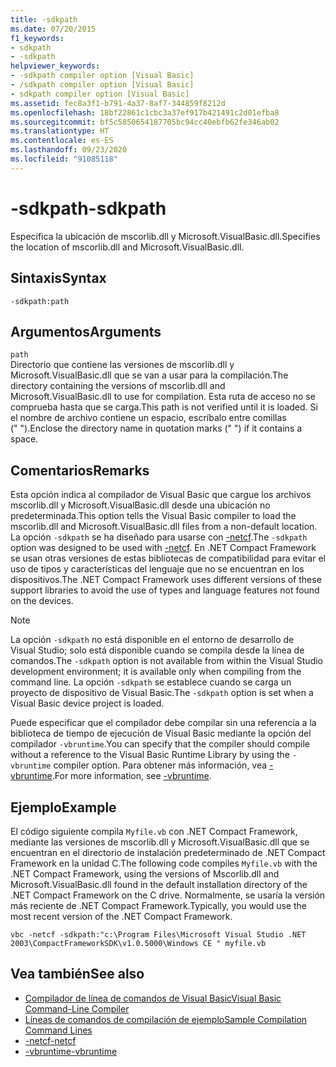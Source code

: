 ```yaml
---
title: -sdkpath
ms.date: 07/20/2015
f1_keywords:
- sdkpath
- -sdkpath
helpviewer_keywords:
- -sdkpath compiler option [Visual Basic]
- /sdkpath compiler option [Visual Basic]
- sdkpath compiler option [Visual Basic]
ms.assetid: fec8a3f1-b791-4a37-8af7-344859f8212d
ms.openlocfilehash: 18bf22861c1cbc3a37ef917b421491c2d01efba8
ms.sourcegitcommit: bf5c5850654187705bc94cc40ebfb62fe346ab02
ms.translationtype: HT
ms.contentlocale: es-ES
ms.lasthandoff: 09/23/2020
ms.locfileid: "91085118"
---
```

# <a name="-sdkpath"></a><span data-ttu-id="c9a3c-102">-sdkpath</span><span class="sxs-lookup"><span data-stu-id="c9a3c-102">-sdkpath</span></span>

<span data-ttu-id="c9a3c-103">Especifica la ubicación de mscorlib.dll y Microsoft.VisualBasic.dll.</span><span class="sxs-lookup"><span data-stu-id="c9a3c-103">Specifies the location of mscorlib.dll and Microsoft.VisualBasic.dll.</span></span>  
  
## <a name="syntax"></a><span data-ttu-id="c9a3c-104">Sintaxis</span><span class="sxs-lookup"><span data-stu-id="c9a3c-104">Syntax</span></span>  
  
```console  
-sdkpath:path  
```  
  
## <a name="arguments"></a><span data-ttu-id="c9a3c-105">Argumentos</span><span class="sxs-lookup"><span data-stu-id="c9a3c-105">Arguments</span></span>  

 `path`  
 <span data-ttu-id="c9a3c-106">Directorio que contiene las versiones de mscorlib.dll y Microsoft.VisualBasic.dll que se van a usar para la compilación.</span><span class="sxs-lookup"><span data-stu-id="c9a3c-106">The directory containing the versions of mscorlib.dll and Microsoft.VisualBasic.dll to use for compilation.</span></span> <span data-ttu-id="c9a3c-107">Esta ruta de acceso no se comprueba hasta que se carga.</span><span class="sxs-lookup"><span data-stu-id="c9a3c-107">This path is not verified until it is loaded.</span></span> <span data-ttu-id="c9a3c-108">Si el nombre de archivo contiene un espacio, escríbalo entre comillas (" ").</span><span class="sxs-lookup"><span data-stu-id="c9a3c-108">Enclose the directory name in quotation marks (" ") if it contains a space.</span></span>  
  
## <a name="remarks"></a><span data-ttu-id="c9a3c-109">Comentarios</span><span class="sxs-lookup"><span data-stu-id="c9a3c-109">Remarks</span></span>  

 <span data-ttu-id="c9a3c-110">Esta opción indica al compilador de Visual Basic que cargue los archivos mscorlib.dll y Microsoft.VisualBasic.dll desde una ubicación no predeterminada.</span><span class="sxs-lookup"><span data-stu-id="c9a3c-110">This option tells the Visual Basic compiler to load the mscorlib.dll and Microsoft.VisualBasic.dll files from a non-default location.</span></span> <span data-ttu-id="c9a3c-111">La opción `-sdkpath` se ha diseñado para usarse con [-netcf](netcf.md).</span><span class="sxs-lookup"><span data-stu-id="c9a3c-111">The `-sdkpath` option was designed to be used with [-netcf](netcf.md).</span></span> <span data-ttu-id="c9a3c-112">En .NET Compact Framework se usan otras versiones de estas bibliotecas de compatibilidad para evitar el uso de tipos y características del lenguaje que no se encuentran en los dispositivos.</span><span class="sxs-lookup"><span data-stu-id="c9a3c-112">The .NET Compact Framework uses different versions of these support libraries to avoid the use of types and language features not found on the devices.</span></span>  
  
> [!NOTE]
> <span data-ttu-id="c9a3c-113">La opción `-sdkpath` no está disponible en el entorno de desarrollo de Visual Studio; solo está disponible cuando se compila desde la línea de comandos.</span><span class="sxs-lookup"><span data-stu-id="c9a3c-113">The `-sdkpath` option is not available from within the Visual Studio development environment; it is available only when compiling from the command line.</span></span> <span data-ttu-id="c9a3c-114">La opción `-sdkpath` se establece cuando se carga un proyecto de dispositivo de Visual Basic.</span><span class="sxs-lookup"><span data-stu-id="c9a3c-114">The `-sdkpath` option is set when a Visual Basic device project is loaded.</span></span>  
  
 <span data-ttu-id="c9a3c-115">Puede especificar que el compilador debe compilar sin una referencia a la biblioteca de tiempo de ejecución de Visual Basic mediante la opción del compilador `-vbruntime`.</span><span class="sxs-lookup"><span data-stu-id="c9a3c-115">You can specify that the compiler should compile without a reference to the Visual Basic Runtime Library by using the `-vbruntime` compiler option.</span></span> <span data-ttu-id="c9a3c-116">Para obtener más información, vea [-vbruntime](vbruntime.md).</span><span class="sxs-lookup"><span data-stu-id="c9a3c-116">For more information, see [-vbruntime](vbruntime.md).</span></span>  
  
## <a name="example"></a><span data-ttu-id="c9a3c-117">Ejemplo</span><span class="sxs-lookup"><span data-stu-id="c9a3c-117">Example</span></span>  

 <span data-ttu-id="c9a3c-118">El código siguiente compila `Myfile.vb` con .NET Compact Framework, mediante las versiones de mscorlib.dll y Microsoft.VisualBasic.dll que se encuentran en el directorio de instalación predeterminado de .NET Compact Framework en la unidad C.</span><span class="sxs-lookup"><span data-stu-id="c9a3c-118">The following code compiles `Myfile.vb` with the .NET Compact Framework, using the versions of Mscorlib.dll and Microsoft.VisualBasic.dll found in the default installation directory of the .NET Compact Framework on the C drive.</span></span> <span data-ttu-id="c9a3c-119">Normalmente, se usaría la versión más reciente de .NET Compact Framework.</span><span class="sxs-lookup"><span data-stu-id="c9a3c-119">Typically, you would use the most recent version of the .NET Compact Framework.</span></span>  
  
```console
vbc -netcf -sdkpath:"c:\Program Files\Microsoft Visual Studio .NET 2003\CompactFrameworkSDK\v1.0.5000\Windows CE " myfile.vb  
```  
  
## <a name="see-also"></a><span data-ttu-id="c9a3c-120">Vea también</span><span class="sxs-lookup"><span data-stu-id="c9a3c-120">See also</span></span>

- [<span data-ttu-id="c9a3c-121">Compilador de línea de comandos de Visual Basic</span><span class="sxs-lookup"><span data-stu-id="c9a3c-121">Visual Basic Command-Line Compiler</span></span>](index.md)
- [<span data-ttu-id="c9a3c-122">Líneas de comandos de compilación de ejemplo</span><span class="sxs-lookup"><span data-stu-id="c9a3c-122">Sample Compilation Command Lines</span></span>](sample-compilation-command-lines.md)
- [<span data-ttu-id="c9a3c-123">-netcf</span><span class="sxs-lookup"><span data-stu-id="c9a3c-123">-netcf</span></span>](netcf.md)
- [<span data-ttu-id="c9a3c-124">-vbruntime</span><span class="sxs-lookup"><span data-stu-id="c9a3c-124">-vbruntime</span></span>](vbruntime.md)
